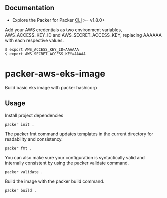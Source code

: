 ## Documentation

* Explore the Packer for Packer [CLI](https://www.packer.io/downloads) >= v1.8.0+


Add your AWS credentials as two environment variables, AWS_ACCESS_KEY_ID and AWS_SECRET_ACCESS_KEY, replacing AAAAAA with each respective values.

```shell
$ export AWS_ACCESS_KEY_ID=AAAAAA
$ export AWS_SECRET_ACCESS_KEY=AAAAA
```

# packer-aws-eks-image

Build basic eks image with packer hashicorp

## Usage

Install project dependencies

```shell
packer init .
```

The packer fmt command updates templates in the current directory for readability and consistency.

```shell
packer fmt .
```

You can also make sure your configuration is syntactically valid and internally consistent by using the packer validate command.

```shell
packer validate .
```

Build the image with the packer build command. 

```shell
packer build .
```
